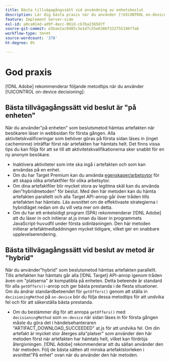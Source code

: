 ```yaml
---
title: Bästa tillvägagångssätt vid användning av enhetsbeslut
description: Lär dig bästa praxis när du använder [!UICONTROL on-device decisioning] i [!DNL Adobe Target]
feature: Implement Server-side
exl-id: a0ca014d-ad9f-4ecc-961d-cb7ba236507f
source-git-commit: e5bae1ac9485c3e1d7c55e6386f332755196ffab
workflow-type: tm+mt
source-wordcount: '378'
ht-degree: 0%

---
```


# God praxis

[!DNL Adobe] rekommenderar följande metodtips när du använder [!UICONTROL on-device decisioning]:

## Bästa tillvägagångssätt vid beslut är &quot;på enheten&quot;

När du använder&quot;på enheten&quot; som beslutsmetod hämtas artefakten när besökaren läser in webbsidan för första gången. Alla aktivitetskvalificeringar som behöver göras på första sidan läses in (inget cacheminne) inträffar först när artefakten har hämtats helt. Det finns vissa tips du kan följa för att se till att aktivitetskvalifikationerna sker snabbt för en ny anonym besökare.

* Inaktivera aktiviteter som inte ska ingå i artefakten och som kan användas på en enhet.
* Om du har Target Premium kan du använda [egenskaper/arbetsytor](https://experienceleague.adobe.com/docs/target/using/administer/manage-users/enterprise/property-channel.html) för att skapa olika artefaktfiler för olika arbetsytor.
* Om dina artefaktfiler blir mycket stora av legitima skäl kan du använda den&quot;hybridmetoden&quot; för beslut. Med den här metoden kan du hämta artefakten parallellt och alla Target API-anrop går över tråden tills artefakten har hämtats. Läs avsnittet om de effektivaste strategierna i hybridläget nedan om du vill veta mer om detta.
* Om du har ett enkelsidigt program (SPA) rekommenderar [!DNL Adobe] att du läser in och initierar at.js innan du läser in programmets JavaScript-huvudfil under första sidinläsningen. Den här metoden initierar artefaktnedladdningen mycket tidigare, vilket ger en snabbare upplevelserendering.

## Bästa tillvägagångssätt vid beslut av metod är &quot;hybrid&quot;

När du använder&quot;hybrid&quot; som beslutsmetod hämtas artefakten parallellt. Tills artefakten har hämtats går alla [!DNL Target] API-anrop igenom tråden även om &quot;platserna&quot; är kompatibla på enheten. Detta beteende är standard för alla `getOffers()`-anrop och ger bästa prestanda i de flesta situationer. Om du ändrar standardbeteendet för `getOffers()` genom att ställa in `decisioningMethod` på `on-device` bör du följa dessa metodtips för att undvika fel och för att säkerställa bästa prestanda.

* Om du bestämmer dig för att anropa `getOffers()` med `decisioningMethod` som `on-device` när sidan läses in för första gången måste du göra det i händelsehanteraren &quot;ARTIFACT_DOWNLOAD_SUCCEEDED&quot; at.js för att undvika fel. Om din artefakt är mycket stor återges alla&quot;platser&quot; som använder den här metoden först när artefakten har hämtats helt, vilket kan fördröja återgivningen. [!DNL Adobe] rekommenderar att du sällan använder den här metoden. Följ de bästa sätten att minska artefaktstorleken i avsnittet&quot;På enhet&quot; ovan när du använder den här metoden.
